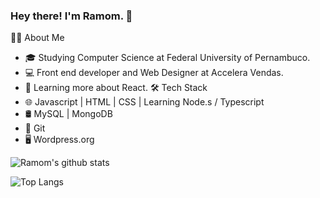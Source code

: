 ### Hey there! I'm Ramom. 👋


👨‍💻  About Me
* 🎓   Studying Computer Science at Federal University of Pernambuco.
* 💻   Front end developer and Web Designer at Accelera Vendas.
* 📘   Learning more about React.
🛠 Tech Stack
* 🌐   Javascript | HTML | CSS | Learning Node.s / Typescript
* 🛢   MySQL | MongoDB 
* 🔧   Git
* 🖥   Wordpress.org

![Ramom's github stats](https://github-readme-stats.vercel.app/api?username=Ramomjcs&hide=contribs,stars&show_icons=true&theme=onedark)

![Top Langs](https://github-readme-stats.vercel.app/api/top-langs/?username=Ramomjcs&layout=compact)

